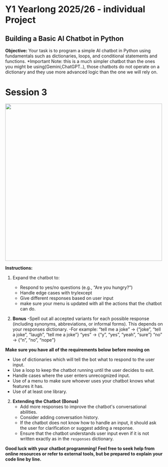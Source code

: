# Y1 Yearlong 2025/26 - individual Project
## Building a Basic AI Chatbot in Python

**Objective:** Your task is to program a simple AI chatbot in Python using fundamentals such as dictionaries, loops, and conditional statements and functions.
*Important Note: this is a much simpler chatbot than the ones you might be using(Gemini,ChatGPT..), those chatbots do not operate on a dictionary and they use more advanced logic than the one we will rely on.


# Session 3

<img src="https://github.com/user-attachments/assets/1003b09f-3a51-4bfb-b89e-6cdaeb0a65dd" width="500px">

**Instructions:**
1. Expand the chatbot to:
    - Respond to yes/no questions (e.g., “Are you hungry?”)
    - Handle edge cases with try/except
    - Give different responses based on user input
    - make sure your menu is updated with all the actions that the chatbot can do.
      
2. **Bonus**
   -Spell out all accepted variants for each possible response (including synonyms, abbreviations, or informal forms).
   This depends on your responses dictionary.
   -For example:
       “tell me a joke” → {“joke”, “tell a joke”, “laugh”, “tell me a joke”}
       “yes” → {“y”, “yes”, “yeah”, “sure”}
       “no” → {“n”, “no”, “nope”}

  **Make sure you have all of the requirements below before moving on**
- Use of dictionaries which will tell the bot what to respond to the user input.
- Use a loop to keep the chatbot running until the user decides to exit.
- Handle cases where the user enters unrecognized input.
- Use of a menu to make sure whoever uses your chatbot knows what features it has.
- Use of at least one library.



2. **Extending the Chatbot (Bonus)**
   - Add more responses to improve the chatbot's conversational abilities.
   - Consider adding conversation history.
   - If the chatbot does not know how to handle an input, it should ask the user for clarification or suggest adding a response.
   - Ensure that the chatbot understands user input even if it is not written exactly as in the `responses` dictionary.

**Good luck with your chatbot programming! Feel free to seek help from online resources or refer to external tools, but be prepared to explain your code line by line.**
